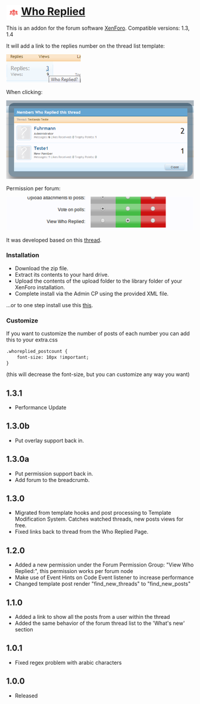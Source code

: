 # [Who Replied](http://xenforo.com/community/resources/who-replied.1537/)  <img align="left" src="logo.png" width="40" height="40" />

This is an addon for the forum software [XenForo](http://www.xenforo.com). Compatible versions: 1.3, 1.4

It will add a link to the replies number on the thread list template:

![default behavior](default1.png)

When clicking:

![default behavior](default.png)

Permission per forum:

![permission per forum](default2.png)

It was developed based on this [thread](http://xenforo.com/community/threads/view-all-the-users-who-replied-to-a-thread.46076/).

### Installation

- Download the zip file.
- Extract its contents to your hard drive.
- Upload the contents of the upload folder to the library folder of your XenForo installation.
- Complete install via the Admin CP using the provided XML file.

...or to one step install use this [this](http://xenforo.com/community/resources/add-on-install-upgrade.960/).

### Customize
If you want to customize the number of posts of each number you can add this to your extra.css

```
.whoreplied_postcount {
    font-size: 10px !important;
}
```

(this will decrease the font-size, but you can customize any way you want)

## 1.3.1
- Performance Update

## 1.3.0b
- Put overlay support back in.

## 1.3.0a
- Put permission support back in.
- Add forum to the breadcrumb.

## 1.3.0
- Migrated from template hooks and post processing to Template Modification System. Catches watched threads, new posts views for free.
- Fixed links back to thread from the Who Replied Page.

## 1.2.0
- Added a new permission under the Forum Permission Group: "View Who Replied:", this permission works per forum node
- Make use of Event Hints on Code Event listener to increase performance
- Changed template post render "find_new_threads" to "find_new_posts"

## 1.1.0
- Added a link to show all the posts from a user within the thread
- Added the same behavior of the forum thread list to the 'What's new' section

## 1.0.1
- Fixed regex problem with arabic characters

## 1.0.0
- Released
